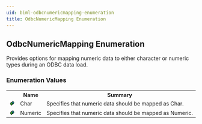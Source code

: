 ```yaml
---
uid: biml-odbcnumericmapping-enumeration
title: OdbcNumericMapping Enumeration
---
```


## OdbcNumericMapping Enumeration

<div class="LanguageSummary"><div class ="SummaryItem">Provides options for mapping numeric data to either character or numeric types during an ODBC data load.</div></div>
<div class="EnumValueGroup">

### Enumeration Values

<table id="EnumValue" class="MemberList"><tbody><tr><th class="MemberTypeIconColumnHeader">&nbsp;</th><th class="MemberNameColumnHeader">Name</th><th class="MemberSummaryColumnHeader">Summary</th></tr><tr class="cd0"><td align="center" class="MemberTypeIcon"><img src="enumValue.png"></img></td><td class="MemberName">Char</td><td class="MemberSummary"><div class ="SummaryItem">Specifies that numeric data should be mapped as Char.</div></td></tr><tr class="cd1"><td align="center" class="MemberTypeIcon"><img src="enumValue.png"></img></td><td class="MemberName">Numeric</td><td class="MemberSummary"><div class ="SummaryItem">Specifies that numeric data should be mapped as Numeric.</div></td></tr></tbody></table>
</div>
